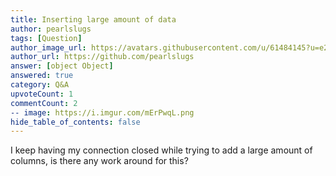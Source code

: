```yaml
---
title: Inserting large amount of data
author: pearlslugs
tags: [Question]
author_image_url: https://avatars.githubusercontent.com/u/61484145?u=e20364fd3facedce2762d88ce2b9d0ec3d930881&v=4
author_url: https://github.com/pearlslugs
answer: [object Object]
answered: true
category: Q&A
upvoteCount: 1
commentCount: 2
-- image: https://i.imgur.com/mErPwqL.png
hide_table_of_contents: false
---
```


I keep having my connection closed while trying to add a large amount of columns, is there any work around for this?
